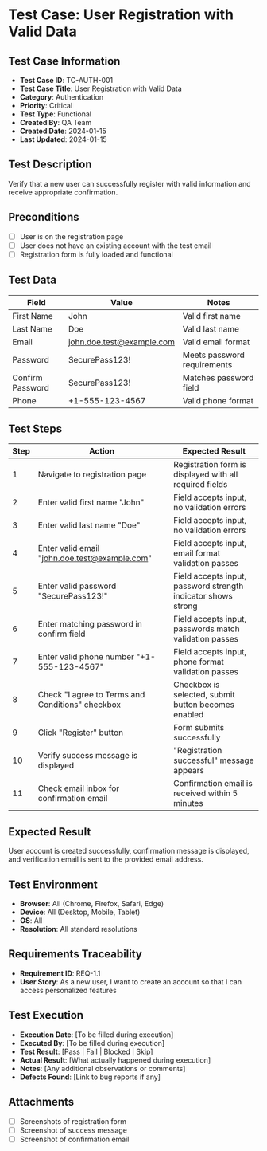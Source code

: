 # Test Case: User Registration with Valid Data

## Test Case Information
- **Test Case ID**: TC-AUTH-001
- **Test Case Title**: User Registration with Valid Data
- **Category**: Authentication
- **Priority**: Critical
- **Test Type**: Functional
- **Created By**: QA Team
- **Created Date**: 2024-01-15
- **Last Updated**: 2024-01-15

## Test Description
Verify that a new user can successfully register with valid information and receive appropriate confirmation.

## Preconditions
- [ ] User is on the registration page
- [ ] User does not have an existing account with the test email
- [ ] Registration form is fully loaded and functional

## Test Data
| Field | Value | Notes |
|-------|-------|-------|
| First Name | John | Valid first name |
| Last Name | Doe | Valid last name |
| Email | john.doe.test@example.com | Valid email format |
| Password | SecurePass123! | Meets password requirements |
| Confirm Password | SecurePass123! | Matches password field |
| Phone | +1-555-123-4567 | Valid phone format |

## Test Steps
| Step | Action | Expected Result |
|------|--------|-----------------|
| 1 | Navigate to registration page | Registration form is displayed with all required fields |
| 2 | Enter valid first name "John" | Field accepts input, no validation errors |
| 3 | Enter valid last name "Doe" | Field accepts input, no validation errors |
| 4 | Enter valid email "john.doe.test@example.com" | Field accepts input, email format validation passes |
| 5 | Enter valid password "SecurePass123!" | Field accepts input, password strength indicator shows strong |
| 6 | Enter matching password in confirm field | Field accepts input, passwords match validation passes |
| 7 | Enter valid phone number "+1-555-123-4567" | Field accepts input, phone format validation passes |
| 8 | Check "I agree to Terms and Conditions" checkbox | Checkbox is selected, submit button becomes enabled |
| 9 | Click "Register" button | Form submits successfully |
| 10 | Verify success message is displayed | "Registration successful" message appears |
| 11 | Check email inbox for confirmation email | Confirmation email is received within 5 minutes |

## Expected Result
User account is created successfully, confirmation message is displayed, and verification email is sent to the provided email address.

## Test Environment
- **Browser**: All (Chrome, Firefox, Safari, Edge)
- **Device**: All (Desktop, Mobile, Tablet)
- **OS**: All
- **Resolution**: All standard resolutions

## Requirements Traceability
- **Requirement ID**: REQ-1.1
- **User Story**: As a new user, I want to create an account so that I can access personalized features

## Test Execution
- **Execution Date**: [To be filled during execution]
- **Executed By**: [To be filled during execution]
- **Test Result**: [Pass | Fail | Blocked | Skip]
- **Actual Result**: [What actually happened during execution]
- **Notes**: [Any additional observations or comments]
- **Defects Found**: [Link to bug reports if any]

## Attachments
- [ ] Screenshots of registration form
- [ ] Screenshot of success message
- [ ] Screenshot of confirmation email